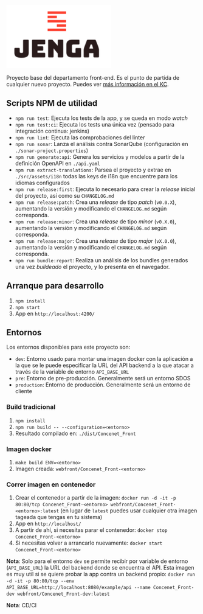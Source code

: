 ![](images/logo.png)

Proyecto base del departamento front-end. Es el punto de partida de cualquier nuevo proyecto. Puedes ver [más información en el KC](https://kc.sdos.es/display/delivery/Concenet_Front%3A+Proyecto+base+front-end).

## Scripts NPM de utilidad

- `npm run test`: Ejecuta los tests de la app, y se queda en modo _watch_
- `npm run test:ci`: Ejecuta los tests una única vez (pensado para integración continua: jenkins)
- `npm run lint`: Ejecuta las comprobaciones del linter
- `npm run sonar`: Lanza el análisis contra SonarQube (configuración en `./sonar-project.properties`)
- `npm run generate:api`: Genera los servicios y modelos a partir de la definición OpenAPI en `./api.yaml`
- `npm run extract-translations`: Parsea el proyecto y extrae en `./src/assets/i18n` todas las keys de i18n que encuentre para los idiomas configurados
- `npm run release:first`: Ejecuta lo necesario para crear la _release_ inicial del proyecto, así como su `CHANGELOG.md`
- `npm run release:patch`: Crea una _release_ de tipo _patch_ (`v0.0.X`), aumentando la versión y modificando el `CHANGELOG.md` según corresponda.
- `npm run release:minor`: Crea una _release_ de tipo _minor_ (`v0.X.0`), aumentando la versión y modificando el `CHANGELOG.md` según corresponda.
- `npm run release:major`: Crea una _release_ de tipo _major_ (`vX.0.0`), aumentando la versión y modificando el `CHANGELOG.md` según corresponda.
- `npm run bundle:report`: Realiza un análisis de los bundles generados una vez _buildeado_ el proyecto, y lo presenta en el navegador.

## Arranque para desarrollo

1. `npm install`
2. `npm start`
3. App en `http://localhost:4200/`

## Entornos

Los entornos disponibles para este proyecto son:

- `dev`: Entorno usado para montar una imagen docker con la aplicación a la que se le puede especificar la URL del API backend a la que atacar a través de la variable de entorno `API_BASE_URL`
- `pre`: Entorno de pre-producción. Generalmente será un entorno SDOS
- `production`: Entorno de producción. Generalmente será un entorno de cliente

### Build tradicional

1. `npm install`
2. `npm run build -- --configuration=<entorno>`
3. Resultado compilado en: `./dist/Concenet_Front`

### Imagen docker

1. `make build ENV=<entorno>`
2. Imagen creada: `webfront/Concenet_Front-<entorno>`

### Correr imagen en contenedor

1. Crear el contenedor a partir de la imagen: `docker run -d -it -p 80:80/tcp Concenet_Front-<entorno> webfront/Concenet_Front-<entorno>:latest` (en lugar de `latest` puedes usar cualquier otra imagen tageada que tengas en tu sistema)
2. App en `http://localhost/`
3. A partir de ahí, si necesitas parar el contenedor: `docker stop Concenet_Front-<entorno>`
4. Si necesitas volver a arrancarlo nuevamente: `docker start Concenet_Front-<entorno>`

**Nota**: Solo para el entorno `dev` se permite recibir por variable de entorno (`API_BASE_URL`) la URL del backend donde se encuentra el API. Esta imagen es muy util si se quiere probar la app contra un backend propio: `docker run -d -it -p 80:80/tcp --env API_BASE_URL=http://localhost:8080/example/api --name Concenet_Front-dev webfront/Concenet_Front-dev:latest`

**Nota**: CD/CI
